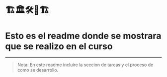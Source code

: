 # 🏗️🏛️🛠️🔧🏗️

# Esto es el readme donde se mostrara que se realizo en el curso

---

> Nota: En este readme incluire la seccion de tareas y el proceso de como se desarrollo. 


